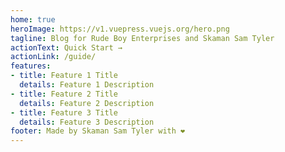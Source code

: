 ```yaml
---
home: true
heroImage: https://v1.vuepress.vuejs.org/hero.png
tagline: Blog for Rude Boy Enterprises and Skaman Sam Tyler
actionText: Quick Start →
actionLink: /guide/
features:
- title: Feature 1 Title
  details: Feature 1 Description
- title: Feature 2 Title
  details: Feature 2 Description
- title: Feature 3 Title
  details: Feature 3 Description
footer: Made by Skaman Sam Tyler with ❤️
---
```

